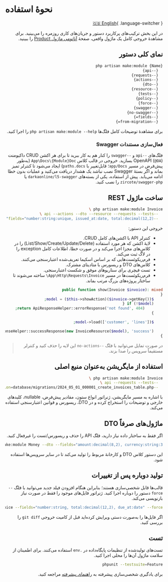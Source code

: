 # نحوهٔ استفاده

<div dir="rtl" markdown="1">

[🇬🇧 English](../en/usage.md){ .language-switcher }


در این بخش ترکیب‌های پرکاربرد دستور و جریان‌های کاری روزمره را می‌بینید. برای مشاهدهٔ خروجی کامل یک ماژول واقعی، صفحهٔ [آناتومی ماژول Product](module-anatomy.md) را ببینید.

## نمای کلی دستور

```bash
php artisan make:module {Name}
  {--api}
  {--requests}
  {--actions}
  {--dto}
  {--resource}
  {--tests}
  {--policy}
  {--force}
  {--swagger}
  {--no-swagger}
  {--fields=}
  {--from-migration=}
```

برای مشاهدهٔ توضیحات کامل فلگ‌ها `php artisan make:module --help` را اجرا کنید.

### فعال‌سازی مستندات Swagger

فلگ‌های `--api` و `--swagger` را کنار هم به کار ببرید تا برای هر اکشن CRUD داکیومنت OpenAPI (`@OA`) بسازید. خروجی در قالب کلاس `App\Docs\{Module}Doc` (به‌طور پیش‌فرض در مسیر `app/Docs`؛ قابل‌تغییر با `paths.docs`) ایجاد می‌شود تا کنترلر تمیز بماند و اگر بستهٔ Swagger نصب نباشد یک هشدار دریافت می‌کنید و عملیات بدون خطا ادامه می‌یابد. پیش از استفاده، یکی از بسته‌های `darkaonline/l5-swagger` یا `zircote/swagger-php` را نصب کنید.

## ساخت ماژول REST

```bash
php artisan make:module Invoice \
  --api --actions --dto --resource --requests --tests \
  --fields="number:string:unique, issued_at:date, total:decimal(12,2)"
```

خروجی این دستور:

- کنترلر API با اکشن‌های کامل CRUD.
- لایهٔ اکشن که هر مورد استفاده (List/Show/Create/Update/Delete) را در کلاس‌های مجزا اجرا می‌کند و در صورت خطا، اطلاعات کامل exception را در لاگ ثبت می‌کند.
- فرم‌ریکوئست‌هایی که بر اساس اسکیما تعریف‌شده اعتبارسنجی می‌کنند.
- کلاس‌های DTO و ریسورس با متادیتای مشترک.
- تست فیچری برای سناریوهای موفق و شکست اعتبارسنجی.
- فرم‌ریکوئست‌ها در مسیر `App\Http\Requests\Invoice\` ساخته می‌شوند تا ساختار پروژه‌های بزرگ مرتب بماند.

```php
public function show(Invoice $invoice): mixed
{
    $model = ($this->showAction)($invoice->getKey());
    if (!$model) {
        return ApiResponseHelper::errorResponse('not found', 404);
    }

    $model->load(['customer', 'lines']);

    return ApiResponseHelper::successResponse(new InvoiceResource($model), 'success');
}
```

> در صورت تمایل می‌توانید با فلگ `--no-actions` این لایه را حذف کنید و کنترلر مستقیماً سرویس را صدا بزند.

## استفاده از مایگریشن به‌عنوان منبع اصلی

```bash
php artisan make:module Invoice \
  --api --requests --tests \
  --from-migration=database/migrations/2024_05_01_000001_create_invoices_table.php
```

با اشاره به مسیر مایگریشن، ژنراتور انواع ستون، مقادیر پیش‌فرض، nullable، کلیدهای خارجی و توضیحات را استخراج کرده و در DTO، ریسورس و قوانین اعتبارسنجی استفاده می‌کند.

## ماژول‌های صرفاً DTO

اگر فقط به ساختار داده نیاز دارید، فلگ API را حذف و ریسورس/تست را غیرفعال کنید.

```bash
php artisan make:module Money --dto --fields="amount:decimal(8,2), currency:string:3"
```

این دستور کلاس DTO و کارخانهٔ مربوط را تولید می‌کند تا در سایر سرویس‌ها استفاده شود.

## تولید دوباره پس از تغییرات

قالب‌ها قابل شخصی‌سازی هستند؛ بنابراین هنگام افزودن فیلد جدید می‌توانید با فلگ `--force` دستور را دوباره اجرا کنید. ژنراتور فایل‌های موجود را فقط در صورت نیاز بازنویسی می‌کند.

```bash
php artisan make:module Invoice --fields="number:string, total:decimal(12,2), due_at:date" --force
```

اگر فایل‌ها را به‌صورت دستی ویرایش کرده‌اید قبل از کامیت خروجی `git diff` را بررسی کنید.

## تست

تست‌های تولیدشده از تنظیمات پایگاه‌داده در `.env` استفاده می‌کنند. برای اطمینان از سلامت ماژول آن‌ها را محلی اجرا کنید.

```bash
phpunit --testsuite=Feature
```

برای یادگیری شخصی‌سازی پیشرفته به [راهنمای پیشرفته](advanced.md) مراجعه کنید.


</div>
